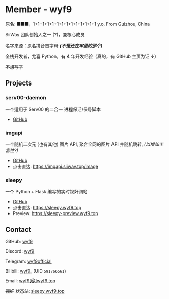 # Member - wyf9

原名: ■■■，1+1+1+1+1+1+1+1+1+1+1+1+1+1 y.o, From Guizhou, China

SiiWay 团队创始人之一 (?)，兼核心成员

名字来源：原名拼音首字母 ***~~(不是还在牢里的那个)~~***

全栈开发者，尤喜 Python，有 **4** 年开发经验（真的，有 GitHub 主页为证 ↓）

~~不想写了~~

## Projects

### serv00-daemon

一个适用于 Serv00 的二合一 进程保活/保号脚本

* [GitHub](https://github.com/siiway/serv00-daemon)

### imgapi

一个随机二次元 (也有其他) 图片 API, 聚合全网的图片 API 并随机跳转, *(以增加丰富性?)*

* [GitHub](https://github.com/siiway/imgapi)
* 点击直达: https://imgapi.siiway.top/image

### sleepy

一个 Python + Flask 编写的实时视奸网站

* [GitHub](https://github.com/wyf9/sleepy)
* 点击直达: https://sleepy.wyf9.top
* Preview: https://sleepy-preview.wyf9.top

## Contact

GitHub: [wyf9](https://github.com/wyf9)

Discord: [wyf9](https://discord.com/users/992995849946804304)

Telegram: [wyf9official](https://t.me/wyf9official)

Bilibili: [wyf9_](https://space.bilibili.com/591766561) (UID `591766561`)

Email: [wyf9[@]wyf9.top](https://siiway.top/t/m/wyf9/wyf9.top)

~~视奸~~ 状态站: [sleepy.wyf9.top](https://sleepy.wyf9.top)
